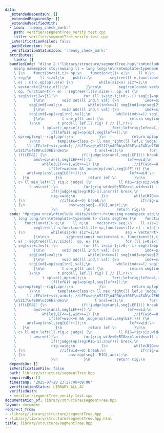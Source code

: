 ```yaml
---
data:
  _extendedDependsOn: []
  _extendedRequiredBy: []
  _extendedVerifiedWith:
  - icon: ':heavy_check_mark:'
    path: verifier/segmentTree_verify.test.cpp
    title: verifier/segmentTree_verify.test.cpp
  _isVerificationFailed: false
  _pathExtension: hpp
  _verificationStatusIcon: ':heavy_check_mark:'
  attributes:
    links: []
  bundledCode: "#line 2 \"library/structure/segmentTree.hpp\"\n#include <bits/stdc++.h>\n\
    using namespace std;\nusing ll = long long;\n\n\ntemplate<typename t> class segtree\
    \ {\n    function<t(t,t)> op;\n    function<t()> e;\n    ll n;\n    vector<t>\
    \ seg;\n    ll siz=1;\n    public:\n        segtree(ll n,function<t(t,t)> op,function<t()>\
    \ e) : n(n),op(op),e(e) {\n            while(siz<n) siz*=2;\n            seg =\
    \ vector<t>(2*siz,e());\n        }\n\n\n        segtree(const vector<t>& v, function<t(t,t)>\
    \ op, function<t()> e) : segtree((ll)v.size(), op, e) {\n            for (ll i=0;i<(ll)v.size();++i)\
    \ seg[siz+i]=v[i];\n            for (ll i=siz-1;i>0;--i) seg[i]=op(seg[2*i],seg[2*i+1]);\n\
    \        }\n\n        void set(ll ind,t val) {\n            ind+=siz;\n      \
    \      seg[ind]=val;\n            while(ind>>=1) seg[ind]=op(seg[2*ind],seg[2*ind+1]);\n\
    \        }\n\n        void add(ll ind,t val) {\n            ind+=siz;\n      \
    \      seg[ind]=op(seg[ind],val);\n            while(ind>>=1) seg[ind]=op(seg[2*ind],seg[2*ind+1]);\n\
    \        }\n\n        t one_p(ll ind) {\n            return seg[ind+siz];\n  \
    \      }\n\n        t prod(ll lef,ll rig) { // [l,r)\n            lef+=siz,rig+=siz;\n\
    \            t opl=e(),opr=e();\n            for(;lef<rig;lef>>=1,rig>>=1) {\n\
    \                if(lef&1) opl=op(opl,seg[lef++]);\n                if(rig&1)\
    \ opr=op(seg[--rig],opr);\n            }\n            return op(opl,opr);\n  \
    \      }\n\n        template<class c> ll max_right(ll lef,c judge) {\n       \
    \     ll LEF=lef+siz,wid=1; //LEF=seg\u5217\u4E0A\u306E\u4F4D\u7F6E,lef=\u914D\
    \u5217\u4E0A\u306Eindex\n            t ansl=e();\n            for(;lef+wid<=n;LEF>>=1,wid<<=1)\
    \ if(LEF&1) {\n                if(!judge(op(ansl,seg[LEF]))) break;\n        \
    \        ansl=op(ansl,seg[LEF++]);\n                lef+=wid;\n            }\n\
    \            while(LEF<<=1,wid>>=1) {\n                //if(wid==0) break;\n \
    \               if(lef+wid<=n && judge(op(ansl,seg[LEF]))) {\n               \
    \     ansl=op(ansl,seg[LEF++]);\n                    lef+=wid;\n             \
    \   }\n            }\n            return lef;\n        }\n\n        template<class\
    \ c> ll min_left(ll rig,c judge) {\n            ll RIG=rig+siz,wid=1;\n      \
    \      t ansr=e();\n            for(;rig-wid>=0;RIG>>=1,wid<<=1) if(RIG&1) {\n\
    \                if(!judge(op(seg[RIG-1],ansr))) break;\n                ansr=op(seg[--RIG],ansr);\n\
    \                rig-=wid;\n            }\n            while(RIG<<=1,wid>>=1)\
    \ {\n                //if(wid==0) break;\n                if(rig-wid>=0 && judge(op(seg[RIG-1],ansr)))\
    \ {\n                    ansr=op(seg[--RIG],ansr);\n                    rig-=wid;\n\
    \                }\n            }\n            return rig;\n        }\n};\n"
  code: "#pragma once\n#include <bits/stdc++.h>\nusing namespace std;\nusing ll =\
    \ long long;\n\n\ntemplate<typename t> class segtree {\n    function<t(t,t)> op;\n\
    \    function<t()> e;\n    ll n;\n    vector<t> seg;\n    ll siz=1;\n    public:\n\
    \        segtree(ll n,function<t(t,t)> op,function<t()> e) : n(n),op(op),e(e)\
    \ {\n            while(siz<n) siz*=2;\n            seg = vector<t>(2*siz,e());\n\
    \        }\n\n\n        segtree(const vector<t>& v, function<t(t,t)> op, function<t()>\
    \ e) : segtree((ll)v.size(), op, e) {\n            for (ll i=0;i<(ll)v.size();++i)\
    \ seg[siz+i]=v[i];\n            for (ll i=siz-1;i>0;--i) seg[i]=op(seg[2*i],seg[2*i+1]);\n\
    \        }\n\n        void set(ll ind,t val) {\n            ind+=siz;\n      \
    \      seg[ind]=val;\n            while(ind>>=1) seg[ind]=op(seg[2*ind],seg[2*ind+1]);\n\
    \        }\n\n        void add(ll ind,t val) {\n            ind+=siz;\n      \
    \      seg[ind]=op(seg[ind],val);\n            while(ind>>=1) seg[ind]=op(seg[2*ind],seg[2*ind+1]);\n\
    \        }\n\n        t one_p(ll ind) {\n            return seg[ind+siz];\n  \
    \      }\n\n        t prod(ll lef,ll rig) { // [l,r)\n            lef+=siz,rig+=siz;\n\
    \            t opl=e(),opr=e();\n            for(;lef<rig;lef>>=1,rig>>=1) {\n\
    \                if(lef&1) opl=op(opl,seg[lef++]);\n                if(rig&1)\
    \ opr=op(seg[--rig],opr);\n            }\n            return op(opl,opr);\n  \
    \      }\n\n        template<class c> ll max_right(ll lef,c judge) {\n       \
    \     ll LEF=lef+siz,wid=1; //LEF=seg\u5217\u4E0A\u306E\u4F4D\u7F6E,lef=\u914D\
    \u5217\u4E0A\u306Eindex\n            t ansl=e();\n            for(;lef+wid<=n;LEF>>=1,wid<<=1)\
    \ if(LEF&1) {\n                if(!judge(op(ansl,seg[LEF]))) break;\n        \
    \        ansl=op(ansl,seg[LEF++]);\n                lef+=wid;\n            }\n\
    \            while(LEF<<=1,wid>>=1) {\n                //if(wid==0) break;\n \
    \               if(lef+wid<=n && judge(op(ansl,seg[LEF]))) {\n               \
    \     ansl=op(ansl,seg[LEF++]);\n                    lef+=wid;\n             \
    \   }\n            }\n            return lef;\n        }\n\n        template<class\
    \ c> ll min_left(ll rig,c judge) {\n            ll RIG=rig+siz,wid=1;\n      \
    \      t ansr=e();\n            for(;rig-wid>=0;RIG>>=1,wid<<=1) if(RIG&1) {\n\
    \                if(!judge(op(seg[RIG-1],ansr))) break;\n                ansr=op(seg[--RIG],ansr);\n\
    \                rig-=wid;\n            }\n            while(RIG<<=1,wid>>=1)\
    \ {\n                //if(wid==0) break;\n                if(rig-wid>=0 && judge(op(seg[RIG-1],ansr)))\
    \ {\n                    ansr=op(seg[--RIG],ansr);\n                    rig-=wid;\n\
    \                }\n            }\n            return rig;\n        }\n};"
  dependsOn: []
  isVerificationFile: false
  path: library/structure/segmentTree.hpp
  requiredBy: []
  timestamp: '2025-07-28 23:27:00+09:00'
  verificationStatus: LIBRARY_ALL_AC
  verifiedWith:
  - verifier/segmentTree_verify.test.cpp
documentation_of: library/structure/segmentTree.hpp
layout: document
redirect_from:
- /library/library/structure/segmentTree.hpp
- /library/library/structure/segmentTree.hpp.html
title: library/structure/segmentTree.hpp
---
```

